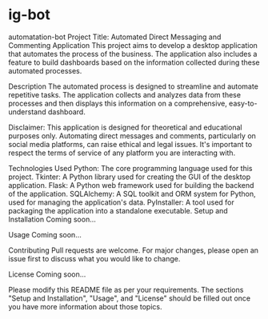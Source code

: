 # ig-bot
automatation-bot
Project Title: Automated Direct Messaging and Commenting Application
This project aims to develop a desktop application that automates the process of the business. The application also includes a feature to build dashboards based on the information collected during these automated processes.

Description
The automated process is designed to streamline and automate repetitive tasks. The application collects and analyzes data from these processes and then displays this information on a comprehensive, easy-to-understand dashboard.

Disclaimer: This application is designed for theoretical and educational purposes only. Automating direct messages and comments, particularly on social media platforms, can raise ethical and legal issues. It's important to respect the terms of service of any platform you are interacting with.

Technologies Used
Python: The core programming language used for this project.
Tkinter: A Python library used for creating the GUI of the desktop application.
Flask: A Python web framework used for building the backend of the application.
SQLAlchemy: A SQL toolkit and ORM system for Python, used for managing the application's data.
PyInstaller: A tool used for packaging the application into a standalone executable.
Setup and Installation
Coming soon...

Usage
Coming soon...

Contributing
Pull requests are welcome. For major changes, please open an issue first to discuss what you would like to change.

License
Coming soon...

Please modify this README file as per your requirements. The sections "Setup and Installation", "Usage", and "License" should be filled out once you have more information about those topics.
